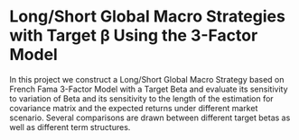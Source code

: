 # Long/Short Global Macro Strategies with Target β Using the 3-Factor Model
In this project we construct a Long/Short Global Macro Strategy based on French Fama 3-Factor Model with a Target Beta and evaluate its sensitivity to variation of Beta and its sensitivity to the length of the estimation for covariance matrix and the expected returns under different market scenario. Several comparisons are drawn between different target betas as well as different term structures.
